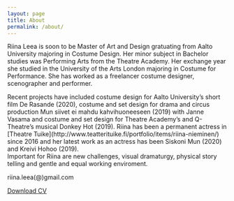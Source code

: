```yaml
---
layout: page
title: About
permalink: /about/
---
```

<div class="post-text-alone">  
Riina Leea is soon to be Master of Art and Design gratuating from Aalto University majoring in Costume Design. Her minor subject in Bachelor studies was Performing Arts from the Theatre Academy. Her exchange year she studied in the University of the Arts London majoring in Costume for Performance. She has worked as a freelancer costume designer, scenographer and performer.  
</div>  
<p></p>
<div class="post-text-alone">    
Recent projects have included costume design for Aalto University’s short film De Rasande (2020), costume and set design for drama and circus production Mun siivet ei mahdu kahvihuoneeseen (2019) with Janne Vasama and costume and set design for Theatre Academy’s and Q-Theatre’s musical Donkey Hot (2019). Riina has been a permanent actress in [Theatre Tuike](http://www.teatterituike.fi/portfolio/items/riina-nieminen/) since 2016 and her latest work as an actress has been Siskoni Mun (2020) and Kreivi Hohoo (2019).  
</div>  

<div class="post-text-alone">  
Important for Riina are new challenges, visual dramaturgy, physical story telling and gentle and equal working enviroment.
</div>  

riina.leea(@)gmail.com

[Download CV](2020cvnieminen.pdf)



